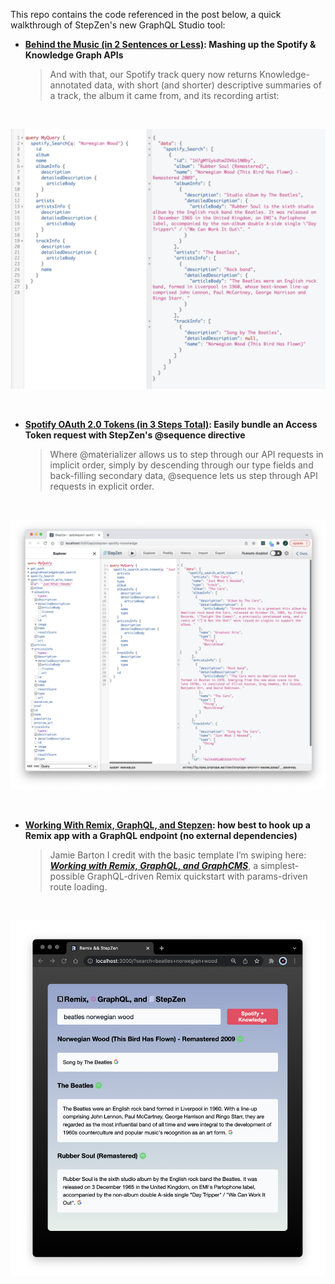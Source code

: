 This repo contains the code referenced in the post below, a quick walkthrough of StepZen's new GraphQL Studio tool:

- **[Behind the Music (in 2 Sentences or Less)](https://stepzen.com/blog/new-workflowf-for-api-mash-ups-postman-stepzen-youtube-data-api): Mashing up the Spotify & Knowledge Graph APIs**


  > And with that, our Spotify track query now returns Knowledge-annotated data, with short (and shorter) descriptive summaries of a track, the album it came from, and its recording artist:

<br/>

<p align="center">
  <img src="././images/annotatedgraph.png"/>
</p>

<br/>

- **[Spotify OAuth 2.0 Tokens (in 3 Steps Total)](././getauth.md): Easily bundle an Access Token request with StepZen's @sequence directive**


  > Where @materializer allows us to step through our API requests in implicit order, simply by descending through our type fields and back-filling secondary data, @sequence lets us step through API requests in explicit order. 

<br/>

<p align="center">
  <img src="././images/spotifywithtoken.png"/>
</p>

<br/>

- **[Working With Remix, GraphQL, and Stepzen](././remix.md): how best to hook up a Remix app with a GraphQL endpoint (no external dependencies)**


  > Jamie Barton I credit with the basic template I’m swiping here: [_**Working with Remix, GraphQL, and GraphCMS**_](https://graphcms.com/blog/working-with-remix-and-graphql), a simplest-possible GraphQL-driven Remix quickstart with params-driven route loading.

<br/>

<p align="center">
  <img src="././images/remix.png"/>
</p>